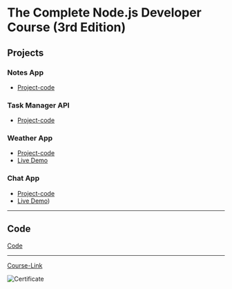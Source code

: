 # The Complete Node.js Developer Course (3rd Edition)
## Projects

### Notes App
- [Project-code](./Projects/Notes-App)
### Task Manager API
- [Project-code](./Projects/Task-Manager-API)
### Weather App
- [Project-code](./Projects/Weather-App)
- [Live Demo]()
### Chat App
- [Project-code](./Projects/Chat-App)
- [Live Demo](https://chatv1-app.herokuapp.com/))

---
## Code
[Code](,/Code)

---
[Course-Link](https://www.udemy.com/course/the-complete-nodejs-developer-course-2/)<br>

![Certificate](https://www.udemy.com/certificate/UC-cad850bc-ba60-4853-851d-bde2c4583488/)

